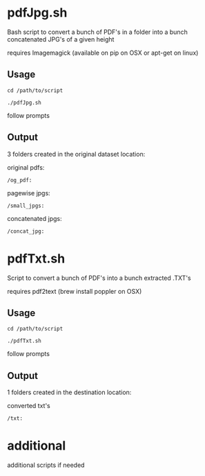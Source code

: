 # pdfJpg.sh
Bash script to convert a bunch of PDF's in a folder into a bunch concatenated JPG's of a given height

requires Imagemagick (available on pip on OSX or apt-get on linux)

## Usage
```
cd /path/to/script

./pdfJpg.sh
```
follow prompts

## Output

3 folders created in the original dataset location:

original pdfs:
```
/og_pdf:			
```
pagewise jpgs:
```
/small_jpgs:		
```
concatenated jpgs:
```
/concat_jpg:		 
```
# pdfTxt.sh
Script to convert a bunch of PDF's into a bunch extracted .TXT's

requires pdf2text (brew install poppler on OSX)

## Usage
```
cd /path/to/script

./pdfTxt.sh
```
follow prompts

## Output

1 folders created in the destination location:

converted txt's
```
/txt:			
```
# additional

additional scripts if needed

